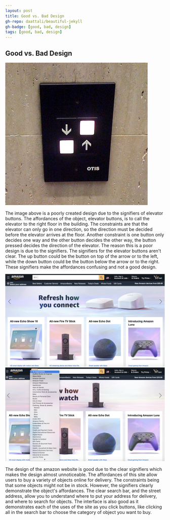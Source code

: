 ```yaml
---
layout: post
title: Good vs. Bad Design
gh-repo: daattali/beautiful-jekyll
gh-badge: [good, bad, design]
tags: [good, bad, design]
---
```

## Good vs. Bad Design

![Image of a bad design for an elevator.](/images/badElevator.jpg)

The image above is a poorly created design due to the signifiers of elevator buttons. The affordances of the object, elevator buttons, is to call the elevator to the right floor in the building. The constraints are that the elevator can only go in one direction, so the direction must be decided before the elevator arrives at the floor. Another constraint is one button only decides one way and the other button decides the other way, the button pressed decides the direction of the elevator. The reason this is a poor design is due to the signifiers. The signifiers for the elevator buttons aren't clear. The up button could be the button on top of the arrow or to the left, while the down button could be the button below the arrow or to the right. These signifiers make the affordances confusing and not a good design.

![Image of the good design of amazon.](/images/goodAmazon.png)
![Image of the categories in the search bar of amazon.](/images/goodAmazon2.png)

The design of the amazon website is good due to the clear signifiers which makes the design almost unnoticeable. The affordances of this site allow users to buy a variety of objects online for delivery. The constraints being that some objects might not be in stock. However, the signifiers clearly demonstrate the object's affordances. The clear search bar, and the street address, allow you to understand where to put your address for delivery, and where to search for objects. The interface is also good as it demonstrates each of the uses of the site as you click buttons, like clicking all in the search bar to choose the category of object you want to buy.
